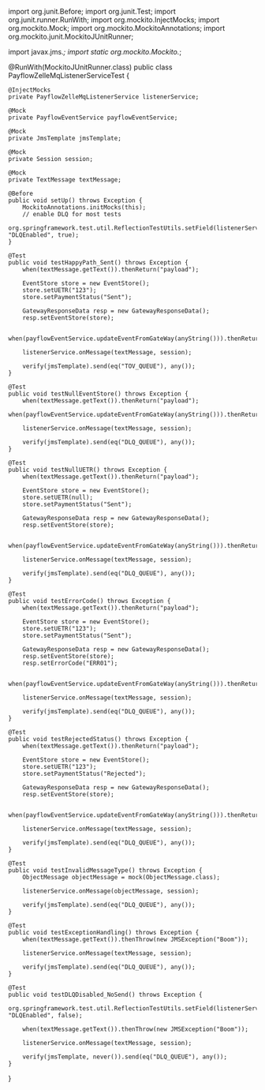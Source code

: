 import org.junit.Before;
import org.junit.Test;
import org.junit.runner.RunWith;
import org.mockito.InjectMocks;
import org.mockito.Mock;
import org.mockito.MockitoAnnotations;
import org.mockito.junit.MockitoJUnitRunner;

import javax.jms.*;
import static org.mockito.Mockito.*;

@RunWith(MockitoJUnitRunner.class)
public class PayflowZelleMqListenerServiceTest {

    @InjectMocks
    private PayflowZelleMqListenerService listenerService;

    @Mock
    private PayflowEventService payflowEventService;

    @Mock
    private JmsTemplate jmsTemplate;

    @Mock
    private Session session;

    @Mock
    private TextMessage textMessage;

    @Before
    public void setUp() throws Exception {
        MockitoAnnotations.initMocks(this);
        // enable DLQ for most tests
        org.springframework.test.util.ReflectionTestUtils.setField(listenerService, "DLQEnabled", true);
    }

    @Test
    public void testHappyPath_Sent() throws Exception {
        when(textMessage.getText()).thenReturn("payload");

        EventStore store = new EventStore();
        store.setUETR("123");
        store.setPaymentStatus("Sent");

        GatewayResponseData resp = new GatewayResponseData();
        resp.setEventStore(store);

        when(payflowEventService.updateEventFromGateWay(anyString())).thenReturn(resp);

        listenerService.onMessage(textMessage, session);

        verify(jmsTemplate).send(eq("TOV_QUEUE"), any());
    }

    @Test
    public void testNullEventStore() throws Exception {
        when(textMessage.getText()).thenReturn("payload");
        when(payflowEventService.updateEventFromGateWay(anyString())).thenReturn(null);

        listenerService.onMessage(textMessage, session);

        verify(jmsTemplate).send(eq("DLQ_QUEUE"), any());
    }

    @Test
    public void testNullUETR() throws Exception {
        when(textMessage.getText()).thenReturn("payload");

        EventStore store = new EventStore();
        store.setUETR(null);
        store.setPaymentStatus("Sent");

        GatewayResponseData resp = new GatewayResponseData();
        resp.setEventStore(store);

        when(payflowEventService.updateEventFromGateWay(anyString())).thenReturn(resp);

        listenerService.onMessage(textMessage, session);

        verify(jmsTemplate).send(eq("DLQ_QUEUE"), any());
    }

    @Test
    public void testErrorCode() throws Exception {
        when(textMessage.getText()).thenReturn("payload");

        EventStore store = new EventStore();
        store.setUETR("123");
        store.setPaymentStatus("Sent");

        GatewayResponseData resp = new GatewayResponseData();
        resp.setEventStore(store);
        resp.setErrorCode("ERR01");

        when(payflowEventService.updateEventFromGateWay(anyString())).thenReturn(resp);

        listenerService.onMessage(textMessage, session);

        verify(jmsTemplate).send(eq("DLQ_QUEUE"), any());
    }

    @Test
    public void testRejectedStatus() throws Exception {
        when(textMessage.getText()).thenReturn("payload");

        EventStore store = new EventStore();
        store.setUETR("123");
        store.setPaymentStatus("Rejected");

        GatewayResponseData resp = new GatewayResponseData();
        resp.setEventStore(store);

        when(payflowEventService.updateEventFromGateWay(anyString())).thenReturn(resp);

        listenerService.onMessage(textMessage, session);

        verify(jmsTemplate).send(eq("DLQ_QUEUE"), any());
    }

    @Test
    public void testInvalidMessageType() throws Exception {
        ObjectMessage objectMessage = mock(ObjectMessage.class);

        listenerService.onMessage(objectMessage, session);

        verify(jmsTemplate).send(eq("DLQ_QUEUE"), any());
    }

    @Test
    public void testExceptionHandling() throws Exception {
        when(textMessage.getText()).thenThrow(new JMSException("Boom"));

        listenerService.onMessage(textMessage, session);

        verify(jmsTemplate).send(eq("DLQ_QUEUE"), any());
    }

    @Test
    public void testDLQDisabled_NoSend() throws Exception {
        org.springframework.test.util.ReflectionTestUtils.setField(listenerService, "DLQEnabled", false);

        when(textMessage.getText()).thenThrow(new JMSException("Boom"));

        listenerService.onMessage(textMessage, session);

        verify(jmsTemplate, never()).send(eq("DLQ_QUEUE"), any());
    }
}
